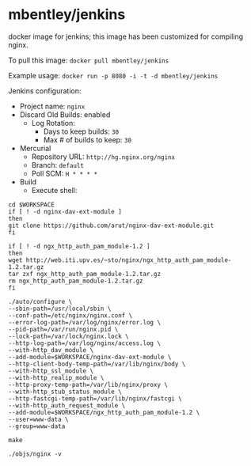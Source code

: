 mbentley/jenkins
==================

docker image for jenkins; this image has been customized for compiling nginx.

To pull this image:
`docker pull mbentley/jenkins`

Example usage:
`docker run -p 8080 -i -t -d mbentley/jenkins`


Jenkins configuration:
* Project name: `nginx`
* Discard Old Builds: enabled
  * Log Rotation:
     * Days to keep builds: `30`
     * Max # of builds to keep: `30` 
* Mercurial
  * Repository URL: `http://hg.nginx.org/nginx`
  * Branch: `default`
  * Poll SCM: `H * * * *`
* Build
  * Execute shell:

```
cd $WORKSPACE
if [ ! -d nginx-dav-ext-module ]
then
git clone https://github.com/arut/nginx-dav-ext-module.git
fi

if [ ! -d ngx_http_auth_pam_module-1.2 ]
then
wget http://web.iti.upv.es/~sto/nginx/ngx_http_auth_pam_module-1.2.tar.gz
tar zxf ngx_http_auth_pam_module-1.2.tar.gz
rm ngx_http_auth_pam_module-1.2.tar.gz
fi

./auto/configure \
--sbin-path=/usr/local/sbin \
--conf-path=/etc/nginx/nginx.conf \
--error-log-path=/var/log/nginx/error.log \
--pid-path=/var/run/nginx.pid \
--lock-path=/var/lock/nginx.lock \
--http-log-path=/var/log/nginx/access.log \
--with-http_dav_module \
--add-module=$WORKSPACE/nginx-dav-ext-module \
--http-client-body-temp-path=/var/lib/nginx/body \
--with-http_ssl_module \
--with-http_realip_module \
--http-proxy-temp-path=/var/lib/nginx/proxy \
--with-http_stub_status_module \
--http-fastcgi-temp-path=/var/lib/nginx/fastcgi \
--with-http_auth_request_module \
--add-module=$WORKSPACE/ngx_http_auth_pam_module-1.2 \
--user=www-data \
--group=www-data

make

./objs/nginx -v
```
